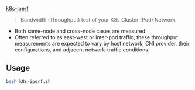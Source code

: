 [k8s-iperf](https://github.com/sempernow/k8s-iperf)


>Bandwidth (Throughput) test of your K8s Cluster (Pod) Network.

- Both same-node and cross-node cases are measured.
- Often referred to as east-west or inter-pod traffic,
  these throughput measurements are expected to vary
  by host network, CNI provider, their configurations,
  and adjacent network-traffic conditions.

## Usage

```bash
bash k8s-iperf.sh
```
